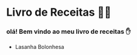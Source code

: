 # Livro de Receitas :man_cook:

### olá! Bem vindo ao meu livro de receitas :hand:

- Lasanha Bolonhesa